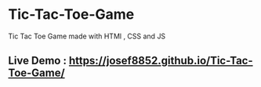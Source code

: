 # Tic-Tac-Toe-Game
Tic Tac Toe Game made with HTMl , CSS and JS 

## Live Demo : https://josef8852.github.io/Tic-Tac-Toe-Game/
